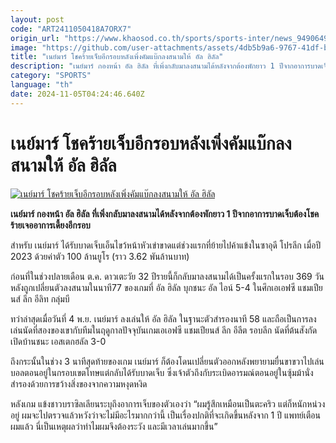 ```yaml
---
layout: post
code: "ART2411050418A7ORX7"
origin_url: "https://www.khaosod.co.th/sports/sports-inter/news_9490649"
image: "https://github.com/user-attachments/assets/4db5b9a6-9767-41df-b548-012f060254d3"
title: "เนย์มาร์ โชคร้ายเจ็บอีกรอบหลังเพิ่งคัมแบ๊กลงสนามให้ อัล ฮิลัล"
description: "เนย์มาร์ กองหน้า อัล ฮิลัล ที่เพิ่งกลับมาลงสนามได้หลังจากต้องพักยาว 1 ปีจากอาการบาดเจ็บต้องโชคร้ายเจออาการเดี้ยงอีกรอบ"
category: "SPORTS"
language: "th"
date: 2024-11-05T04:24:46.640Z
---
```


# เนย์มาร์ โชคร้ายเจ็บอีกรอบหลังเพิ่งคัมแบ๊กลงสนามให้ อัล ฮิลัล

[![เนย์มาร์ โชคร้ายเจ็บอีกรอบหลังเพิ่งคัมแบ๊กลงสนามให้ อัล ฮิลัล](https://www.khaosod.co.th/wpapp/uploads/2024/11/neymar-injury-774.jpg "เนย์มาร์ โชคร้ายเจ็บอีกรอบหลังเพิ่งคัมแบ๊กลงสนามให้ อัล ฮิลัล")](https://www.khaosod.co.th/wpapp/uploads/2024/11/neymar-injury-774.jpg)

**เนย์มาร์ กองหน้า อัล ฮิลัล ที่เพิ่งกลับมาลงสนามได้หลังจากต้องพักยาว 1 ปีจากอาการบาดเจ็บต้องโชคร้ายเจออาการเดี้ยงอีกรอบ**

สำหรับ เนย์มาร์ ได้รับบาดเจ็บเอ็นไขว้หน้าหัวเข่าขาดแต่ช่วงแรกที่ย้ายไปค้าแข้งในซาอุดี โปรลีก เมื่อปี 2023 ด้วยค่าตัว 100 ล้านยูโร (ราว 3.62 พันล้านบาท)

ก่อนที่ในช่วงปลายเดือน ต.ค. ดาวเตะวัย 32 ปีรายนี้ก็กลับมาลงสนามได้เป็นครั้งแรกในรอบ 369 วันหลังถูกเปลี่ยนตัวลงสนามในนาที77 ของเกมที่ อัล ฮิลัล บุกชนะ อัล ไอน์ 5-4 ในศึกเอเอฟซี แชมเปียนส์ ลีก อีลิท กลุ่มบี

ทว่าล่าสุดเมื่อวันที่ 4 พ.ย. เนย์มาร์ ลงเล่นให้ อัล ฮิลัล ในฐานะตัวสำรองนาที 58 และถือเป็นการลงเล่นนัดที่สองของเขากับทีมในฤดูกาลปัจจุบันเกมเอเอฟซี แชมเปียนส์ ลีก อีลีต รอบลีก นัดที่ต้นสังกัดเปิดบ้านชนะ เอสเตกฮลัล 3-0

ถึงกระนั้นในช่วง 3 นาทีสุดท้ายของเกม เนย์มาร์ ก็ต้องโดนเปลี่ยนตัวออกหลังพยายามยื่นขาขวาไปเล่นบอลตอนอยู่ในกรอบเขตโทษแต่กลับได้รับบาดเจ็บ ซึ่งเจ้าตัวถึงกับระเบิดอารมณ์ตอนอยู่ในซุ้มม้านั่งสำรองด้วยการขว้างสิ่งของจากความหงุดหงิด

หลังเกม แข้งชาวบราซิลเลียนระบุถึงอาการเจ็บของตัวเองว่า “ผมรู้สึกเหมือนเป็นตะคริว แต่ก็หนักหน่วงอยู่ ผมจะไปตรวจแล้วหวังว่าจะไม่มีอะไรมากกว่านี้ เป็นเรื่องปกติที่จะเกิดขึ้นหลังจาก 1 ปี แพทย์เตือนผมแล้ว นี่เป็นเหตุผลว่าทำไมผมจึงต้องระวัง และมีเวลาเล่นมากขึ้น”